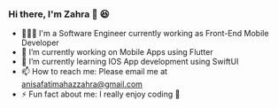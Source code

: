 ### Hi there, I'm Zahra 👋 😆

- 👩🏻‍💻 I'm a Software Engineer currently working as Front-End Mobile Developer
- 🔭 I’m currently working on Mobile Apps using Flutter
- 🌱 I’m currently learning IOS App development using SwiftUI
- 📫 How to reach me: Please email me at anisafatimahazzahra@gmail.com
- ⚡ Fun fact about me: I really enjoy coding 🥳
